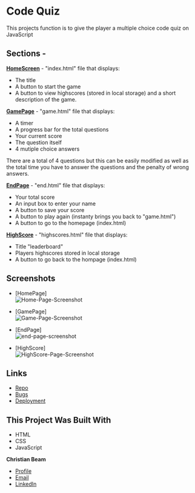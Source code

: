 # Code Quiz

<p>This projects function is to give the player a multiple choice code quiz on JavaScript</p>

## Sections -
**<u>HomeScreen</u>** -
"index.html" file that displays:
* The title 
* A button to start the game 
* A button to view highscores (stored in local storage) and a short description of the game.

**<u>GamePage</u>** -
"game.html" file that displays:
* A timer
* A progress bar for the total questions
* Your current score
* The question itself 
* 4 mutiple choice answers

<p> There are a total of 4 questions but this can be easily modified as well as the total time you have to answer the questions and the penalty of wrong answers. </p>

**<u>EndPage</u>** -
"end.html" file that displays:
* Your total score 
* An input box to enter your name
* A button to save your score
* A button to play again (instanty brings you back to "game.html")
* A button to go to the homepage (index.html)

**<u>HighScore</u>** -
"highscores.html" file that displays:
* Title "leaderboard"
* Players highscores stored in local storage
* A button to go back to the hompage (index.html)



## Screenshots

- [HomePage]\
![Home-Page-Screenshot](https://user-images.githubusercontent.com/88356270/133928990-994a41ca-dd3e-42ee-97d2-a327e9366635.png)

- [GamePage]\
![Game-Page-Screenshot](https://user-images.githubusercontent.com/88356270/133929070-97be3868-fac4-4f8c-a656-a0ff3d4bae72.png)

- [EndPage]\
![end-page-screenshot](https://user-images.githubusercontent.com/88356270/133929092-3f42ef5f-d25c-4137-b71d-c6922b4a0484.png)

- [HighScore]\
![HighScore-Page-Screenshot](https://user-images.githubusercontent.com/88356270/133929105-de426bcd-e323-4218-804e-60a83faf3e07.png)


## Links

- [Repo](https://github.com/beamchristian/codequiz "Codequiz repo")
- [Bugs](https://github.com/beamchristian/codequiz/issues "Issues Page")
- [Deployment](https://beamchristian.github.io/codequiz/ "deployment")

## This Project Was Built With
- HTML
- CSS
- JavaScript

**Christian Beam**
- [Profile](https://github.com/beamchristian "Christian Beam")
- [Email](mailto:beamchristian@yahoo.com "Email")
- [LinkedIn](https://www.linkedin.com/in/christian-beam-64b5b5a0/ "LinkedIn")
